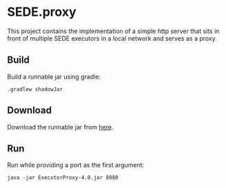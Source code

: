 # SEDE.proxy

This project contains the implementation of a simple http server that sits in front of multiple SEDE executors in a local network and serves as a proxy.

## Build

Build a runnable jar using gradle:

`.gradlew shadowJar`

## Download

Download the runnable jar from [here](https://github.com/aminfa/SEDE.proxy/releases/download/v4.0/ExecutorProxy-4.0.jar).

## Run

Run while providing a port as the first argument:

`java -jar ExecutorProxy-4.0.jar 8080`
